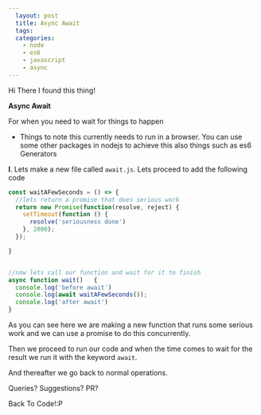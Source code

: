 ```yaml
---
  layout: post
  title: Async Await
  tags:
  categories:
    - node
    - es6
    - javascript
    - async
---
```


Hi There I found this thing!

**Async Await**

For when you need to wait for things to happen

* Things to note this currently needs to run in a browser. You can use some other packages in nodejs to achieve this also things such as es6 Generators

**I**. Lets make a new file called `await.js`. Lets proceed to add the following code
```javascript
const waitAFewSeconds = () => {
  //lets return a promise that does serious work
  return new Promise(function(resolve, reject) {
    setTimeout(function () {
      resolve('seriousness done')
    }, 2000);
  });

}


//now lets call our function and wait for it to finish
async function wait()   {
  console.log('before await')
  console.log(await waitAFewSeconds());
  console.log('after await')
}
```

As you can see here we are making a new function that runs some serious  work and  we can use a promise to do this concurrently.

Then we proceed to run our code and when the time comes to wait for the result we run it with the keyword `await`.

And thereafter we go back to normal operations.

Queries? Suggestions? PR?

Back To Code!:P
